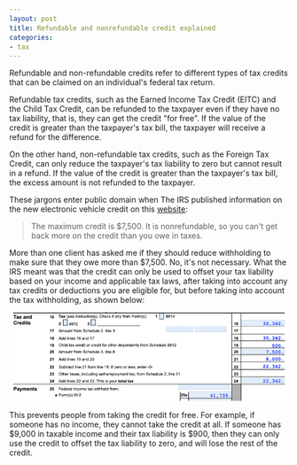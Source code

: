 ```yaml
---
layout: post
title: Refundable and nonrefundable credit explained
categories:
- tax
---
```


Refundable and non-refundable credits refer to different types of
tax credits that can be claimed on an individual's federal tax
return.

Refundable tax credits, such as the Earned Income Tax Credit
(EITC) and the Child Tax Credit, can be refunded to the taxpayer
even if they have no tax liability, that is, they can get the credit
"for free". If the value of the credit is greater than the taxpayer's tax bill, the taxpayer
will receive a refund for the difference. 

On the other hand, non-refundable tax credits, such as the Foreign Tax Credit, can
only reduce the taxpayer's tax liability to zero but cannot result
in a refund. If the value of the credit is greater than the taxpayer's
tax bill, the excess amount is not refunded to the taxpayer.

These jargons enter public domain when The IRS
published information on the new electronic vehicle credit on this
[website](https://www.irs.gov/credits-deductions/credits-for-new-electric-vehicles-purchased-in-2022-or-before):

> The maximum credit is $7,500. It is nonrefundable, so you can't
get back more on the credit than you owe in taxes.

More than one client has asked me if they should reduce withholding
to make sure that they owe more than $7,500. No, it's not necessary.
What the IRS meant was that the credit can only be used to offset
your tax liability based on your income and applicable tax laws,
after taking into account any tax credits or deductions you are
eligible for, but before taking into account the tax withholding,
as shown below:

<img src="/assets/images/20230208-ev-credit.png"/>

This prevents people from taking the credit for free. For example,
if someone has no income, they cannot take the credit at all. If
someone has $9,000 in taxable income and their tax liability is
$900, then they can only use the credit to offset the tax liability
to zero, and will lose the rest of the credit.
